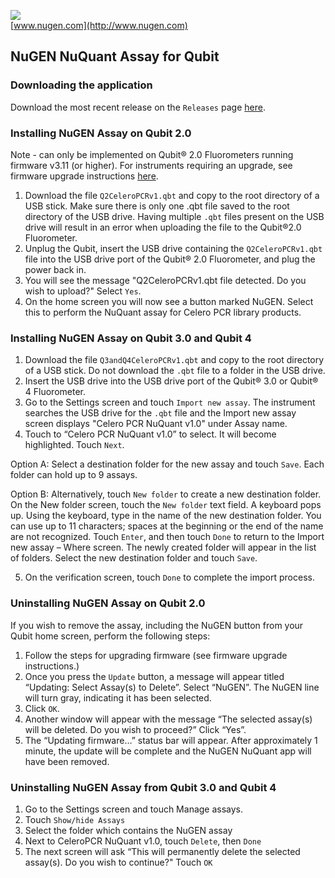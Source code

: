 ![](http://nugendata.com/images/nugen_logo_noedge.png)  
[www.nugen.com](http://www.nugen.com)



## NuGEN NuQuant Assay for Qubit

### Downloading the application

Download the most recent release on the `Releases` page [here](https://github.com/nugentechnologies/NuQuant/releases).

### Installing NuGEN Assay on Qubit 2.0

Note - can only be implemented on Qubit® 2.0 Fluorometers running firmware v3.11 (or higher). For instruments requiring an upgrade, see firmware upgrade instructions [here](https://www.thermofisher.com/us/en/home/industrial/spectroscopy-elemental-isotope-analysis/molecular-spectroscopy/fluorometers/qubit/qubit-technical-resources/previous-qubit-models/qubit-firmware.html).

  1. Download the file `Q2CeleroPCRv1.qbt` and copy to the root directory of a USB stick. Make sure there is only one .qbt file saved to the root directory of the USB drive. Having multiple `.qbt` files present on the USB drive will result in an error when uploading the file to the Qubit®2.0 Fluorometer.
  2.	Unplug the Qubit, insert the USB drive containing the `Q2CeleroPCRv1.qbt` file into the USB drive port of the Qubit® 2.0 Fluorometer, and plug the power back in.
  3.	You will see the message "Q2CeleroPCRv1.qbt file detected. Do you wish to upload?" Select `Yes`.
  4.	On the home screen you will now see a button marked NuGEN. Select this to perform the NuQuant assay for Celero PCR library products.


### Installing NuGEN Assay on Qubit 3.0 and Qubit 4

  1. Download the file `Q3andQ4CeleroPCRv1.qbt` and copy to the root directory of a USB stick. Do not download the `.qbt` file to a folder in the USB drive.
  2. Insert the USB drive into the USB drive port of the Qubit® 3.0 or Qubit® 4 Fluorometer. 
  3. Go to the Settings screen and touch `Import new assay`. The instrument searches the USB drive for the `.qbt` file and the Import new assay screen displays "Celero PCR NuQuant v1.0" under Assay name.
  4. Touch to “Celero PCR NuQuant v1.0” to select. It will become highlighted. Touch `Next`.
  
Option A: Select a destination folder for the new assay and touch `Save`. Each folder can hold up to 9 assays.
  
Option B: Alternatively, touch `New folder` to create a new destination folder. On the New folder screen, touch the `New folder` text field. A keyboard pops up. Using the keyboard, type in the name of the new destination folder. You can use up to 11 characters; spaces at the beginning or the end of the name are not recognized. Touch `Enter`, and then touch `Done` to return to the Import new assay – Where screen. The newly created folder will appear in the list of folders. Select the new destination folder and touch `Save`.
  
  5.	On the verification screen, touch `Done` to complete the import process.

### Uninstalling NuGEN Assay on Qubit 2.0

If you wish to remove the assay, including the NuGEN button from your Qubit home screen, perform the following steps:

  1.	Follow the steps for upgrading firmware (see firmware upgrade instructions.)
  2.	Once you press the `Update` button, a message will appear titled “Updating: Select Assay(s) to Delete”. Select “NuGEN”. The NuGEN line will turn gray, indicating it has been selected.
  3.	Click `OK`. 
  4.	Another window will appear with the message “The selected assay(s) will be deleted. Do you wish to proceed?”  Click “Yes”. 
  5.	The “Updating firmware…” status bar will appear. After approximately 1 minute, the update will be complete and the NuGEN NuQuant app will have been removed.

### Uninstalling NuGEN Assay from Qubit 3.0 and Qubit 4

  1.	Go to the Settings screen and touch Manage assays.
  2.	Touch `Show/hide Assays`
  3.  Select the folder which contains the NuGEN assay
  4.  Next to CeleroPCR NuQuant v1.0, touch `Delete`, then `Done`
  5.	The next screen will ask “This will permanently delete the selected assay(s). Do you wish to continue?" Touch `OK`
